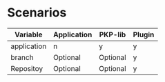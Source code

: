 # Scenarios

| Variable    | Application | PKP-lib  | Plugin |
|-------------|-------------|----------|--------|
| application | n           | y        | y      |
| branch      | Optional    | Optional | y      |
| Repositoy   | Optional    | Optional | y      |


